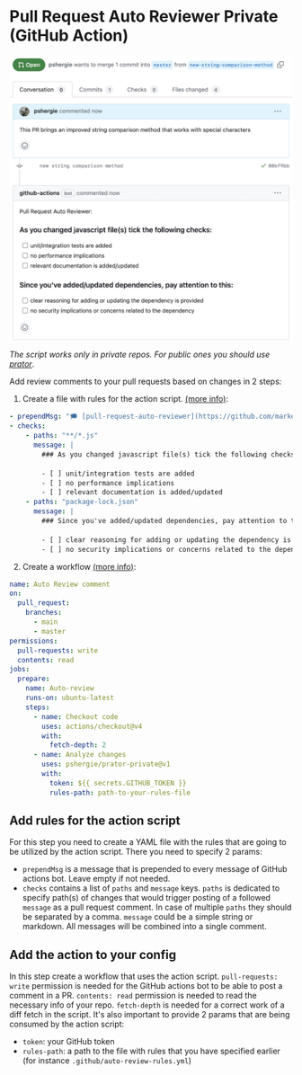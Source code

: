# Pull Request Auto Reviewer Private (GitHub Action)

![action example](./img/example.jpeg)

_The script works only in private repos. For public ones you should use [prator](https://github.com/marketplace/actions/pull-request-auto-reviewer)_.

Add review comments to your pull requests based on changes in 2 steps:

1. Create a file with rules for the action script. [(more info)](#add-rules-for-the-action-script):

```yml
- prependMsg: "🗯️ [pull-request-auto-reviewer](https://github.com/marketplace/actions/pull-request-auto-reviewer-private):"
- checks:
    - paths: "**/*.js"
      message: |
        ### As you changed javascript file(s) tick the following checks:

        - [ ] unit/integration tests are added
        - [ ] no performance implications
        - [ ] relevant documentation is added/updated
    - paths: "package-lock.json"
      message: |
        ### Since you've added/updated dependencies, pay attention to this:

        - [ ] clear reasoning for adding or updating the dependency is provided
        - [ ] no security implications or concerns related to the dependency
````

2. Create a workflow [(more info)](#add-the-action-to-your-config):

```yml
name: Auto Review comment
on:
  pull_request:
    branches:
      - main
      - master
permissions:
  pull-requests: write
  contents: read
jobs:
  prepare:
    name: Auto-review
    runs-on: ubuntu-latest
    steps:
      - name: Checkout code
        uses: actions/checkout@v4
        with:
          fetch-depth: 2
      - name: Analyze changes
        uses: pshergie/prator-private@v1
        with:
          token: ${{ secrets.GITHUB_TOKEN }}
          rules-path: path-to-your-rules-file
```

## Add rules for the action script

For this step you need to create a YAML file with the rules that are going to be utilized by the action script. There you need to specify 2 params:

- `prependMsg` is a message that is prepended to every message of GitHub actions bot. Leave empty if not needed.
- `checks` contains a list of `paths` and `message` keys. `paths` is dedicated to specify path(s) of changes that would trigger posting of a followed `message` as a pull request comment. In case of multiple `paths` they should be separated by a comma. `message` could be a simple string or markdown. All messages will be combined into a single comment.

## Add the action to your config

In this step create a workflow that uses the action script. `pull-requests: write` permission is needed for the GitHub actions bot to be able to post a comment in a PR. `contents: read` permission is needed to read the necessary info of your repo. `fetch-depth` is needed for a correct work of a diff fetch in the script. It's also important to provide 2 params that are being consumed by the action script:

- `token`: your GitHub token
- `rules-path`: a path to the file with rules that you have specified earlier (for instance `.github/auto-review-rules.yml`)
